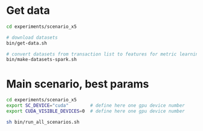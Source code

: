 # Get data

```sh
cd experiments/scenario_x5

# download datasets
bin/get-data.sh

# convert datasets from transaction list to features for metric learning
bin/make-datasets-spark.sh
```

# Main scenario, best params

```sh
cd experiments/scenario_x5
export SC_DEVICE="cuda"        # define here one gpu device number
export CUDA_VISIBLE_DEVICES=0  # define here one gpu device number

sh bin/run_all_scenarios.sh

```
